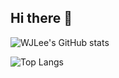 ## Hi there 👋
![WJLee's GitHub stats](https://github-readme-stats.vercel.app/api?username=WJLee22\&rank_icon=github&theme=swift)

![Top Langs](https://github-readme-stats.vercel.app/api/top-langs/?username=WJLee22&hide_progress=true&layout=compact&theme=swift)<br/>
<!--
**WJLee22/WJLee22** is a ✨ _special_ ✨ repository because its `README.md` (this file) appears on your GitHub profile.

Here are some ideas to get you started:

- 🔭 I’m currently working on ...
- 🌱 I’m currently learning ...
- 👯 I’m looking to collaborate on ...
- 🤔 I’m looking for help with ...
- 💬 Ask me about ...
- 📫 How to reach me: ...
- 😄 Pronouns: ...
- ⚡ Fun fact: ...
-->
